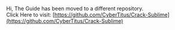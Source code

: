 Hi, The Guide has been moved to a different repository. <br>
Click Here to visit: [https://github.com/CyberTitus/Crack-Sublime](https://github.com/CyberTitus/Crack-Sublime)
